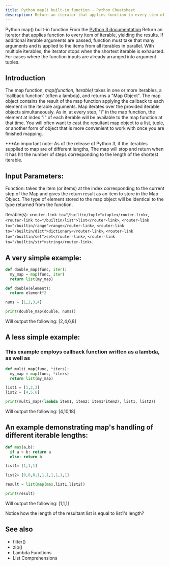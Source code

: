 ```yaml
---
title: Python map() built-in function - Python Cheatsheet
description: Return an iterator that applies function to every item of iterable, yielding the results. If additional iterable arguments are passed, function must take that many arguments and is applied to the items from all iterables in parallel. With multiple iterables, the iterator stops when the shortest iterable is exhausted. For cases where the function inputs are already arranged into argument tuples.
---
```


<base-title :title="frontmatter.title" :description="frontmatter.description">
Python map() built-in function
</base-title>

<base-disclaimer>
  <base-disclaimer-title>
    From the <a target="_blank" href="https://docs.python.org/3/library/functions.html#map">Python 3 documentation</a>
  </base-disclaimer-title>
  <base-disclaimer-content>
   Return an iterator that applies function to every item of iterable, yielding the results. If additional iterable arguments are passed, function must take that many arguments and is applied to the items from all iterables in parallel. With multiple iterables, the iterator stops when the shortest iterable is exhausted. For cases where the function inputs are already arranged into argument <router-link to="/builtin/tuple">tuples</router-link>.
  </base-disclaimer-content>
</base-disclaimer>

## Introduction

The map function, _map(function, iterable)_ takes in one or more iterables, a 'callback function' (often a lambda), and returns a "Map Object". The map object contains the result of the map function applying the callback to each element in the iterable arguments. Map iterates over the provided iterable objects simultaneously. As in, at every step, "i" in the map function, the element at index "i" of each iterable will be available to the map function at that time. You will often want to cast the resultant map object to a <router-link to="/builtin/list">list</router-link>, <router-link to="/builtin/tuple">tuple</router-link>, or another form of object that is more convenient to work with once you are finished mapping.

***An important note: As of the release of Python 3, if the iterables supplied to map are of different lengths, The map will stop and return when it has hit the number of steps corresponding to the length of the shortest iterable.

## Input Parameters:

Function: takes the item (or items) at the index corresponding to the current step of the Map and gives the return result as an item to store in the Map Object. The type of element stored to the map object will be identical to the type returned from the function.

Iterable(s): `<router-link to="/builtin/tuple">tuple</router-link>`, `<router-link to="/builtin/list">list</router-link>`, `<router-link to="/builtin/range">range</router-link>`, `<router-link to="/builtin/dict">dictionary</router-link>`, `<router-link to="/builtin/set">set</router-link>`, `<router-link to="/builtin/str">string</router-link>`.

## A very simple example:

```python
def double_map(func, iter):
  my_map = map(func, iter)
  return list(my_map)

def double(element):
  return element*2

nums = [1,2,3,4]

print(double_map(double, nums))
```

Will output the following: [2,4,6,8]

## A less simple example:

### This example employs callback function written as a lambda, as well as

```python
def multi_map(func, *iters):
  my_map = map(func, *iters)
  return list(my_map)

list1 = [1,2,3]
list2 = [4,5,6]

print(multi_map((lambda item1, item2: item1*item2), list1, list2))
```

Will output the following: [4,10,18]

## An example demonstrating map's handling of different iterable lengths:

```python
def max(a,b):
  if a > b: return a
  else: return b

list1= [1,1,1]

list2= [0,0,0,1,1,1,1,1,1,1]

result = list(map(max,list1,list2))

print(result)
```

Will output the following: [1,1,1]

Notice how the length of the resultant list is equal to list1's length?

## See also

- <router-link to="/builtin/filter">filter()</router-link>
- <router-link to="/builtin/zip">zip()</router-link>
- <router-link to="/cheatsheet/basics/#lambda-functions">Lambda Functions</router-link>
- <router-link to="/cheatsheet/basics/#list-comprehensions">List Comprehensions</router-link>

